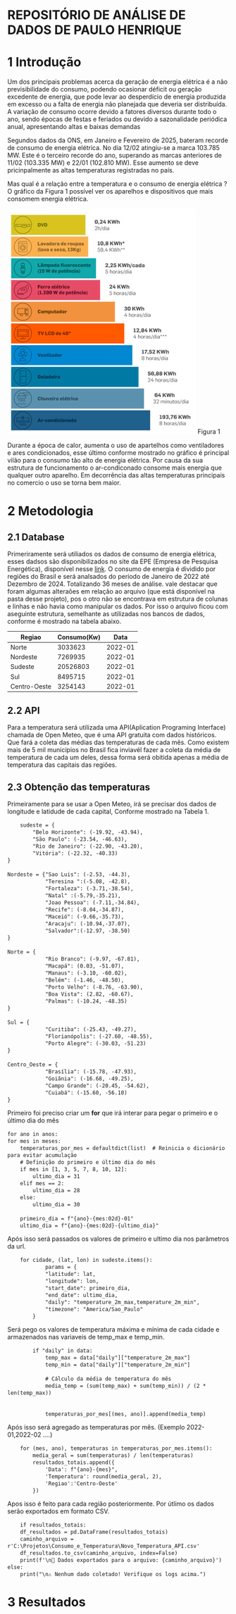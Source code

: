 # REPOSITÓRIO DE ANÁLISE DE DADOS DE PAULO HENRIQUE


# 1 Introdução

Um dos principais problemas acerca da geração de
energia elétrica é a não previsibilidade do consumo, podendo
ocasionar déficit ou geração excedente de energia, que pode
levar ao desperdício de energia produzida em excesso ou a
falta de energia não planejada que deveria ser distribuída. A
variação de consumo ocorre devido a fatores diversos durante
todo o ano, sendo épocas de festas e feriados ou devido a
sazonalidade periódica anual, apresentando altas e baixas
demandas



Segundos dados da ONS, em Janeiro e Fevereiro de 2025, bateram recorde de consumo de
energia elétrica. No dia 12/02 atingiu-se a marca 103.785 MW. Este é o terceiro recorde do ano, superando as 
marcas anteriores de 11/02 (103.335 MW) e 22/01 (102.810 MW). Esse aumento se deve pricinpalmente
as altas temperaturas registradas no país. 

Mas qual é a relação entre a temperatura e o consumo de energia elétrica ? O gráfico da Figura 1 possível ver  os aparelhos e dispositivos que mais consomem 
energia elétrica.



![Imagem](https://raw.githubusercontent.com/PHFernandes9/Consumo_clima/refs/heads/main/consumo.png)
                            Figura 1


Durante a época de calor, aumenta o uso  de apartelhos como ventiladores 
e ares condicionados, esse último conforme mostrado no gráfico é principal 
vilão para o consumo tão alto de energia elétrica. Por causa da sua estrutura
de funcionamento o ar-condiconado consome mais energia que qualquer outro aparelho.
Em decorrência das altas temperaturas principais no comercio o uso se torna bem maior.


# 2 Metodologia 
## 2.1 Database

Primeriramente será utiliados os dados de consumo de energia elétrica, 
esses dadsos são disponibilizados no site da EPE (Empresa de Pesquisa Energética),
disponível nesse  [link](https://www.epe.gov.br/pt/publicacoes-dados-abertos/publicacoes/consumo-de-energia-eletrica).
O consumo de energia é dividido por regiões do Brasil e será analsados do período de Janeiro de
2022 até Dezembro de 2024. Totalizando 36 meses de análise. vale destacar que foram algumas 
alteraões em relação ao arquivo (que está disponível na pasta desse projeto), pos o otro não se 
encontrava em estrutura de colunas e linhas e não havia como manipular os dados. Por isso o arquivo
ficou com  aseguinte estrutura, semelhante as utilizadas nos bancos de dados, conforme é mostrado na tabela abaixo.

| Regiao       | Consumo(Kw) | Data |
|--------------|-------------|--|
| Norte        | 3033623     | 2022-01 |
| Nordeste     |7269935| 2022-01 |
| Sudeste      |20526803| 2022-01  |
| Sul          |8495715|  2022-01 |
| Centro-Oeste |3254143|  2022-01 |


## 2.2 API 
Para a temperatura será utilizada uma API(Aplication Programing Interface) chamada de 
Open Meteo, que é uma API gratuita com dados históricos. Que fará a coleta das médias das temperaturas de cada mês. Como existem mais de 5 mil municípios
no Brasil fica inviavél fazer a coleta da média de temperatura de cada um deles, dessa forma
será obitida apenas a média de temperatura das capitais das regiões. 

## 2.3 Obtenção das temperaturas
Primeiramente para se usar a Open Meteo, irá se precisar dos dados de longitude e
latidude de cada capital, Conforme mostrado na Tabela 1.

        sudeste = {
            "Belo Horizonte": (-19.92, -43.94),
            "São Paulo": (-23.54, -46.63),
            "Rio de Janeiro": (-22.90, -43.20),
            "Vitória": (-22.32, -40.33)
    }
    
    Nordeste = {"Sao Luis": (-2.53, -44.3),
                "Teresina ":(-5.08, -42.8),
                "Fortaleza": (-3.71,-38.54),
                "Natal" :(-5.79,-35.21),
                "Joao Pessoa": (-7.11,-34.84),
                "Recife": (-8.04,-34.87),
                "Maceió": (-9.66,-35.73),
                "Aracaju": (-10.94,-37.07),
                "Salvador":(-12.97, -38.50)
    }
    
    Norte = {
                "Rio Branco": (-9.97, -67.81),
                "Macapá": (0.03, -51.07),
                "Manaus": (-3.10, -60.02),
                "Belém": (-1.46, -48.50),
                "Porto Velho": (-8.76, -63.90),
                "Boa Vista": (2.82, -60.67),
                "Palmas": (-10.24, -48.35)
    }
    
    Sul = {
                "Curitiba": (-25.43, -49.27),
                "Florianópolis": (-27.60, -48.55),
                "Porto Alegre": (-30.03, -51.23)
    }
    
    Centro_Oeste = {
                "Brasília": (-15.78, -47.93),
                "Goiânia": (-16.68, -49.25),
                "Campo Grande": (-20.45, -54.62),
                "Cuiabá": (-15.60, -56.10)
    }

Primeiro foi preciso criar um __for__ que irá interar para pegar o primeiro e o último
dia do mês

    for ano in anos:
    for mes in meses:
        temperaturas_por_mes = defaultdict(list)  # Reinicia o dicionário para evitar acumulação
        # Definição do primeiro e último dia do mês
        if mes in [1, 3, 5, 7, 8, 10, 12]:
            ultimo_dia = 31
        elif mes == 2:
            ultimo_dia = 28
        else:
            ultimo_dia = 30

        primeiro_dia = f"{ano}-{mes:02d}-01"
        ultimo_dia = f"{ano}-{mes:02d}-{ultimo_dia}"

Após isso será passados os valores de primeiro e ultimo dia nos parâmetros da url.

        for cidade, (lat, lon) in sudeste.items():
                params = {
                "latitude": lat,
                "longitude": lon,
                "start_date": primeiro_dia,
                "end_date": ultimo_dia,
                "daily": "temperature_2m_max,temperature_2m_min",
                "timezone": "America/Sao_Paulo"
            }

  Será pego os valores de temperatura máxima e mínima de cada cidade e armazenados
nas variaveis de temp_max e temp_min.
   
            if "daily" in data:
                temp_max = data["daily"]["temperature_2m_max"]
                temp_min = data["daily"]["temperature_2m_min"]

                # Cálculo da média de temperatura do mês
                media_temp = (sum(temp_max) + sum(temp_min)) / (2 * len(temp_max))


                temperaturas_por_mes[(mes, ano)].append(media_temp)

Após isso será agregado as temperaturas por mês. (Exemplo 2022-01,2022-02 ....) 

        for (mes, ano), temperaturas in temperaturas_por_mes.items():
            media_geral = sum(temperaturas) / len(temperaturas)
            resultados_totais.append({
                'Data': f"{ano}-{mes}",
                'Temperatura': round(media_geral, 2),
                'Regiao':'Centro-Oeste'
            })
Apos isso é feito para cada região posteriormente. Por útlimo os dados serão exportados 
em formato CSV. 
    
        if resultados_totais:
        df_resultados = pd.DataFrame(resultados_totais)
        caminho_arquivo = r'C:\Projetos\Consumo_e_Temperatura\Novo_Temperatura_API.csv'
        df_resultados.to_csv(caminho_arquivo, index=False)
        print(f'\n📂 Dados exportados para o arquivo: {caminho_arquivo}')
    else:
        print("\n⚠️ Nenhum dado coletado! Verifique os logs acima.")

# 3 Resultados